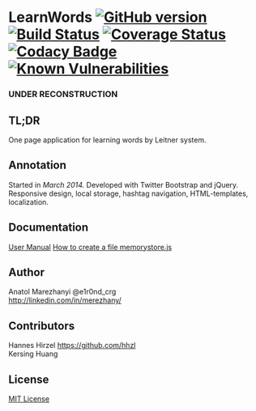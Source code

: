 # LearnWords [![GitHub version](https://badge.fury.io/gh/e1r0nd%2FLearnWords.svg)](https://badge.fury.io/gh/e1r0nd%2FLearnWords) [![Build Status](https://travis-ci.org/e1r0nd/LearnWords.svg?branch=master)](https://travis-ci.org/e1r0nd/LearnWords) [![Coverage Status](https://coveralls.io/repos/github/e1r0nd/LearnWords/badge.svg?branch=master)](https://coveralls.io/github/e1r0nd/LearnWords?branch=master) [![Codacy Badge](https://api.codacy.com/project/badge/Grade/4f4f07b48bbd4f2180c25a69255519b0)](https://www.codacy.com/app/e1r0nd-crg/LearnWords?utm_source=github.com&amp;utm_medium=referral&amp;utm_content=e1r0nd/LearnWords&amp;utm_campaign=Badge_Grade) [![Known Vulnerabilities](https://snyk.io/test/github/e1r0nd/learnwords/badge.svg)](https://snyk.io/test/github/e1r0nd/learnwords)

### UNDER RECONSTRUCTION

## TL;DR
One page application for learning words by Leitner system.

## Annotation
Started in *March 2014.* Developed with Twitter Bootstrap and jQuery. Responsive design, local storage, hashtag navigation, HTML-templates, localization.

## Documentation
[User Manual](docs/UserManual.md)
[How to create a file memorystore.js](docs/AboutMemorystore.md)

## Author
Anatol Marezhanyi @e1r0nd_crg<br>
http://linkedin.com/in/merezhany/<br>

## Contributors
Hannes Hirzel https://github.com/hhzl<br>
Kersing Huang

## License
[MIT License](LICENSE.md) 

